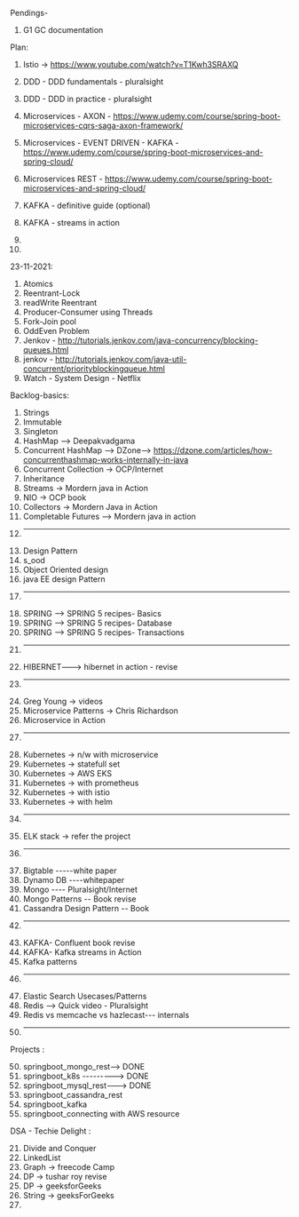 Pendings-

1. G1 GC documentation

Plan:

1. Istio -> https://www.youtube.com/watch?v=T1Kwh3SRAXQ

1. DDD - DDD fundamentals - pluralsight
2. DDD - DDD in practice - pluralsight
3. Microservices - AXON - https://www.udemy.com/course/spring-boot-microservices-cqrs-saga-axon-framework/
4. Microservices - EVENT DRIVEN - KAFKA - https://www.udemy.com/course/spring-boot-microservices-and-spring-cloud/
5. Microservices REST - https://www.udemy.com/course/spring-boot-microservices-and-spring-cloud/
6. KAFKA - definitive guide (optional)
7. KAFKA - streams in action
8.
9.

23-11-2021:

1. Atomics
2. Reentrant-Lock
3. readWrite Reentrant
4. Producer-Consumer using Threads
5. Fork-Join pool
6. OddEven Problem
7. Jenkov - http://tutorials.jenkov.com/java-concurrency/blocking-queues.html
8. jenkov - http://tutorials.jenkov.com/java-util-concurrent/priorityblockingqueue.html
9. Watch - System Design - Netflix

Backlog-basics:

1. Strings
2. Immutable
3. Singleton
4. HashMap --> Deepakvadgama
5. Concurrent HashMap --> DZone--> https://dzone.com/articles/how-concurrenthashmap-works-internally-in-java
6. Concurrent Collection -> OCP/Internet
7. Inheritance
8. Streams -> Mordern java in Action
9. NIO -> OCP book
10. Collectors -> Mordern Java in Action
11. Completable Futures --> Mordern java in action
12. ---------------------------------------------------------
13. Design Pattern
14. s_ood
15. Object Oriented design
16. java EE design Pattern
17. --------------------------------------------------------
18. SPRING --> SPRING 5 recipes- Basics
19. SPRING --> SPRING 5 recipes- Database
20. SPRING --> SPRING 5 recipes- Transactions
21. --------------------------------------------------------
22. HIBERNET---> hibernet in action - revise
23. --------------------------------------------------------
24. Greg Young -> videos
25. Microservice Patterns -> Chris Richardson
26. Microservice in Action
27. ----------------------------------------------------------
28. Kubernetes -> n/w with microservice
29. Kubernetes -> statefull set
30. Kubernetes -> AWS EKS
31. Kubernetes -> with prometheus
32. Kubernetes -> with istio
33. Kubernetes -> with helm
34. ---------------------------------------------------------
35. ELK stack -> refer the project
36. ---------------------------------------------------------
37. Bigtable -----white paper
38. Dynamo DB ----whitepaper
39. Mongo ---- Pluralsight/Internet
40. Mongo Patterns -- Book revise
41. Cassandra Design Pattern -- Book
42. --------------------------------------------------------
43. KAFKA- Confluent book revise
44. KAFKA- Kafka streams in Action
45. Kafka patterns
46. --------------------------------------------------------
47. Elastic Search Usecases/Patterns
48. Redis --> Quick video - Pluralsight
49. Redis vs memcache vs hazlecast--- internals
50. --------------------------------------------------------

Projects :

50. springboot_mongo_rest--> DONE
51. springboot_k8s ---------> DONE
52. springboot_mysql_rest---> DONE
53. springboot_cassandra_rest
54. springboot_kafka
55. springboot_connecting with AWS resource

DSA - Techie Delight :

21. Divide and Conquer
22. LinkedList
23. Graph -> freecode Camp
24. DP -> tushar roy revise
25. DP -> geeksforGeeks
26. String -> geeksForGeeks
27. 

